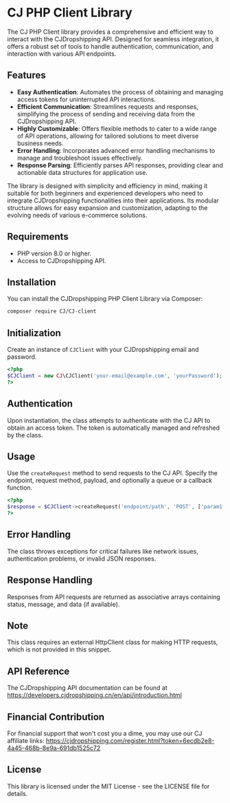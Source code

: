 # CJ PHP Client Library
The CJ PHP Client library provides a comprehensive and efficient way to interact with the CJDropshipping API. Designed for seamless integration, it offers a robust set of tools to handle authentication, communication, and interaction with various API endpoints.

## Features
- **Easy Authentication**: Automates the process of obtaining and managing access tokens for uninterrupted API interactions.
- **Efficient Communication**: Streamlines requests and responses, simplifying the process of sending and receiving data from the CJDropshipping API.
- **Highly Customizable**: Offers flexible methods to cater to a wide range of API operations, allowing for tailored solutions to meet diverse business needs.
- **Error Handling**: Incorporates advanced error handling mechanisms to manage and troubleshoot issues effectively.
- **Response Parsing**: Efficiently parses API responses, providing clear and actionable data structures for application use.

The library is designed with simplicity and efficiency in mind, making it suitable for both beginners and experienced developers who need to integrate CJDropshipping functionalities into their applications. Its modular structure allows for easy expansion and customization, adapting to the evolving needs of various e-commerce solutions.

## Requirements
*   PHP version 8.0 or higher.
*   Access to CJDropshipping API.

## Installation
You can install the CJDropshipping PHP Client Library via Composer:
```bash
composer require CJ/CJ-client
```

## Initialization
Create an instance of `CJClient` with your CJDropshipping email and password.
```php
<?php
$CJClient = new CJ\CJClient('your-email@example.com', 'yourPassword');
?>
```

## Authentication
Upon instantiation, the class attempts to authenticate with the CJ API to obtain an access token. 
The token is automatically managed and refreshed by the class.

## Usage
Use the `createRequest` method to send requests to the CJ API. Specify the endpoint, request method, payload, and optionally a queue or a callback function.
```php
<?php
$response = $CJClient->createRequest('endpoint/path', 'POST', ['param1' => 'value1']);
?>
```

## Error Handling
The class throws exceptions for critical failures like network issues, authentication problems, or invalid JSON responses.

## Response Handling
Responses from API requests are returned as associative arrays containing status, message, and data (if available).

## Note
This class requires an external HttpClient class for making HTTP requests, which is not provided in this snippet.

## API Reference
The CJDropshipping API documentation can be found at https://developers.cjdropshipping.cn/en/api/introduction.html

## Financial Contribution
For financial support that won't cost you a dime, you may use our CJ affiliate links:
https://cjdropshipping.com/register.html?token=6ecdb2e8-4a45-468b-8e9a-691db1525c72

## License
This library is licensed under the MIT License - see the LICENSE file for details.